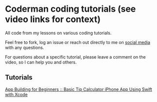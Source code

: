 # Coderman coding tutorials (see video links for context)
<p>All code from my lessons on various coding tutorials.</p>
<p>Feel free to fork, log an issue or reach out directly to me on <a href="https://instagram.com/codermancom">social media<a/> with any questions.</p>

<p>For questions about a specific tutorial, please leave a comment on the video, so I can help you and others.</p>

## Tutorials

<a href="https://www.youtube.com/watch?v=9eads7E2K-c">App Building for Beginners :: Basic Tip Calculator iPhone App Using Swift with Xcode</a>
